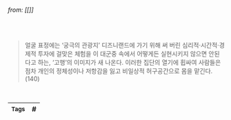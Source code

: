 
###### from: [[]]

<br/>

>얼굴 표정에는 ‘궁극의 관광지’ 디즈니랜드에 가기 위해 써 버린 심리적·시간적·경제적 투자에 걸맞은 체험을 이 대군중 속에서 어떻게든 실현시키지 않으면 안된다고 하는, ‘고행’의 이미지가 새 나온다. 이러한 집단의 열기에 휩싸여 사람들은 점차 개인의 정체성이나 저항감을 잃고 비일상적 허구공간으로 몸을 맡긴다. (140) 

<br/>

| <small> Tags </small> | # |
| --- | --- |
